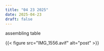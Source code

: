 ```yaml
---
title: "04 23 2025"
date: 2025-04-23
draft: false
---
```


assembling table

{{< figure src="IMG_1556.avif" alt="post" >}}
